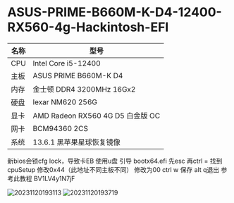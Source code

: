 # ASUS-PRIME-B660M-K-D4-12400-RX560-4g-Hackintosh-EFI

| 名称 | 型号 |
| ---- | ---- |
| CPU | Intel Core i5-12400
| 主板 | ASUS PRIME B660M-K D4 
| 内存 | 金士顿 DDR4 3200MHz 16Gx2
| 硬盘 | lexar NM620 256G
| 显卡 | AMD Radeon RX560 4G D5 白金版 OC
| 网卡 | BCM94360 2CS
| 系统 | 13.6.1 黑苹果星球恢复镜像

新bios会锁cfg lock，导致卡EB
使用u盘 引导 bootx64.efi   先esc 再ctrl = 
找到cpuSetup 修改0x44（此地址不同主板不同） 修改为00 ctrl w 保存 alt q退出
参考此教程 BV1LV4y1N7jF
<br />

![20231120193113](https://github.com/jmiaob/ASUS-PRIME-B660M-K-D4-12400-RX560-4g-Hackintosh-EFI/assets/115988904/3ae502e1-6bab-40d9-bfe3-65c2640274b7)
![20231120193719](https://github.com/jmiaob/ASUS-PRIME-B660M-K-D4-12400-RX560-4g-Hackintosh-EFI/assets/115988904/747d99ac-e95c-48f2-97ab-6c30d5ca9df1)

